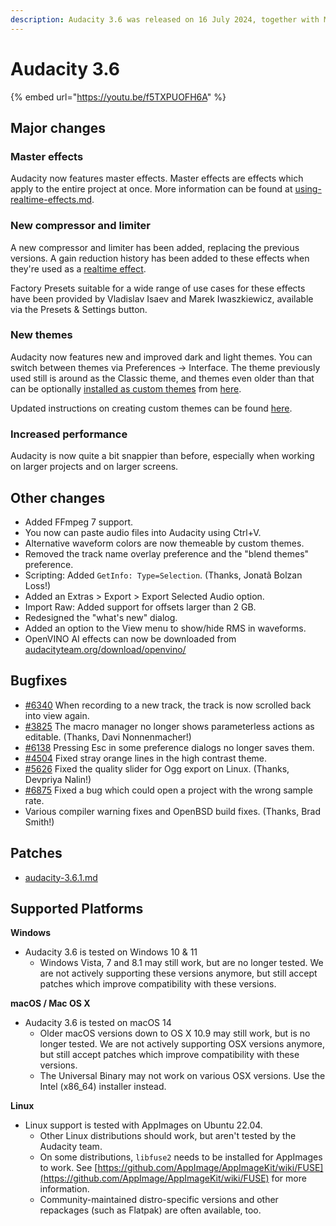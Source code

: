 ```yaml
---
description: Audacity 3.6 was released on 16 July 2024, together with Muse Hub 2.0.
---
```


# Audacity 3.6

{% embed url="https://youtu.be/f5TXPUOFH6A" %}

## Major changes

### Master effects

Audacity now features master effects. Master effects are effects which apply to the entire project at once. More information can be found at [using-realtime-effects.md](../../audio-editing/using-realtime-effects.md "mention").

### New compressor and limiter

A new compressor and limiter has been added, replacing the previous versions. A gain reduction history has been added to these effects when they're used as a [realtime effect](../../audio-editing/using-realtime-effects.md).&#x20;

Factory Presets suitable for a wide range of use cases for these effects have been provided by Vladislav Isaev and Marek Iwaszkiewicz, available via the Presets & Settings button.

### New themes

Audacity now features new and improved dark and light themes. You can switch between themes via Preferences -> Interface. The theme previously used still is around as the Classic theme, and themes even older than that can be optionally [installed as custom themes](../../basics/customizing-audacity/using-themes.md#installing-custom-themes) from [here](https://github.com/LWinterberg/classicTheme).

Updated instructions on creating custom themes can be found [here](https://audacity.gitbook.io/dev/scripting/creating-custom-themes).

### Increased performance

Audacity is now quite a bit snappier than before, especially when working on larger projects and on larger screens.

## Other changes

* Added FFmpeg 7 support.
* You now can paste audio files into Audacity using Ctrl+V.
* Alternative waveform colors are now themeable by custom themes.&#x20;
* Removed the track name overlay preference and the "blend themes" preference.
* Scripting: Added `GetInfo: Type=Selection`. (Thanks, Jonatã Bolzan Loss!)
* Added an Extras > Export > Export Selected Audio option.&#x20;
* Import Raw: Added support for offsets larger than 2 GB.
* Redesigned the "what's new" dialog.&#x20;
* Added an option to the View menu to show/hide RMS in waveforms.
* OpenVINO AI effects can now be downloaded from [audacityteam.org/download/openvino/](https://www.audacityteam.org/download/openvino/)

## Bugfixes

* [#6340](https://github.com/audacity/audacity/issues/6340) When recording to a new track, the track is now scrolled back into view again.
* [#3825](https://github.com/audacity/audacity/issues/3825) The macro manager no longer shows parameterless actions as editable. (Thanks, Davi Nonnenmacher!)
* [#6138](https://github.com/audacity/audacity/issues/6138) Pressing Esc in some preference dialogs no longer saves them.
* [#4504](https://github.com/audacity/audacity/issues/4504) Fixed stray orange lines in the high contrast theme.
* [#5626](https://github.com/audacity/audacity/issues/5626) Fixed the quality slider for Ogg export on Linux. (Thanks, Devpriya Nalin!)
* [#6875](https://github.com/audacity/audacity/issues/6875) Fixed a bug which could open a project with the wrong sample rate.
* Various compiler warning fixes and OpenBSD build fixes. (Thanks, Brad Smith!)

## Patches

* [audacity-3.6.1.md](audacity-3.6.1.md "mention")

## Supported Platforms

**Windows**

* Audacity 3.6 is tested on Windows 10 & 11
  * Windows Vista, 7 and 8.1 may still work, but are no longer tested. We are not actively supporting these versions anymore, but still accept patches which improve compatibility with these versions.

**macOS / Mac OS X**

* Audacity 3.6 is tested on macOS 14
  * Older macOS versions down to OS X 10.9 may still work, but is no longer tested. We are not actively supporting OSX versions anymore, but still accept patches which improve compatibility with these versions.
  * The Universal Binary may not work on various OSX versions. Use the Intel (x86\_64) installer instead.

**Linux**

* Linux support is tested with AppImages on Ubuntu 22.04.
  * Other Linux distributions should work, but aren't tested by the Audacity team.
  * On some distributions, `libfuse2` needs to be installed for AppImages to work. See [https://github.com/AppImage/AppImageKit/wiki/FUSE](https://github.com/AppImage/AppImageKit/wiki/FUSE) for more information.
  * Community-maintained distro-specific versions and other repackages (such as Flatpak) are often available, too.
